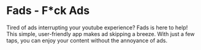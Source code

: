 
# Fads - F*ck Ads

Tired of ads interrupting your youtube experience? Fads is here to help! This simple, user-friendly app makes ad skipping a breeze. With just a few taps, you can enjoy your content without the annoyance of ads.

